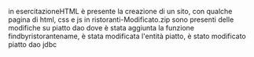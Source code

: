 in esercitazioneHTML è presente la creazione di un sito, con qualche pagina di html, css e js
in ristoranti-Modificato.zip sono presenti delle modifiche su piatto dao dove è stata aggiunta la funzione findbyristorantename, è stata modificata l'entità piatto, è stato modificato piatto dao jdbc
